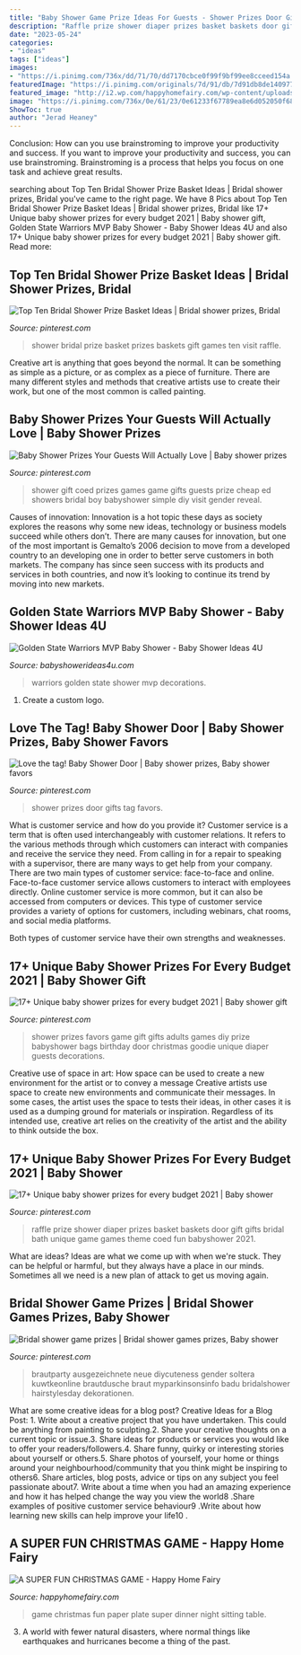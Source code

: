 ```yaml
---
title: "Baby Shower Game Prize Ideas For Guests - Shower Prizes Door Gifts Tag Favors"
description: "Raffle prize shower diaper prizes basket baskets door gift gifts bridal bath unique game games theme coed fun babyshower 2021"
date: "2023-05-24"
categories:
- "ideas"
tags: ["ideas"]
images:
- "https://i.pinimg.com/736x/dd/71/70/dd7170cbce0f99f9bf99ee8cceed154a.jpg"
featuredImage: "https://i.pinimg.com/originals/7d/91/db/7d91db8de1409770d505423746c90d88.jpg"
featured_image: "http://i2.wp.com/happyhomefairy.com/wp-content/uploads/2011/12/paper-plate-game1.jpg"
image: "https://i.pinimg.com/736x/0e/61/23/0e61233f67789ea8e6d052050f688300.jpg"
ShowToc: true
author: "Jerad Heaney"
---
```



Conclusion: How can you use brainstroming to improve your productivity and success.
If you want to improve your productivity and success, you can use brainstroming. Brainstroming is a process that helps you focus on one task and achieve great results.

	

		
searching about Top Ten Bridal Shower Prize Basket Ideas | Bridal shower prizes, Bridal you've came to the right page. We have 8 Pics about Top Ten Bridal Shower Prize Basket Ideas | Bridal shower prizes, Bridal like 17+ Unique baby shower prizes for every budget 2021 | Baby shower gift, Golden State Warriors MVP Baby Shower - Baby Shower Ideas 4U and also 17+ Unique baby shower prizes for every budget 2021 | Baby shower gift. Read more:
		
    
## Top Ten Bridal Shower Prize Basket Ideas | Bridal Shower Prizes, Bridal

<img loading=lazy src="https://i.pinimg.com/originals/4f/c8/3d/4fc83d86795289cf3bb5c75be0ea8c36.jpg" onerror="this.onerror=null;this.src='https://tse3.mm.bing.net/th?id=OIP.9aDA0PrWQ15ERf8mZuc1zAHaJ4&amp;pid=15.1';" alt="Top Ten Bridal Shower Prize Basket Ideas | Bridal shower prizes, Bridal">

_Source: pinterest.com_

>shower bridal prize basket prizes baskets gift games ten visit raffle. 

	

Creative art is anything that goes beyond the normal. It can be something as simple as a picture, or as complex as a piece of furniture. There are many different styles and methods that creative artists use to create their work, but one of the most common is called painting.

    
## Baby Shower Prizes Your Guests Will Actually Love | Baby Shower Prizes

<img loading=lazy src="https://i.pinimg.com/736x/8e/5e/b6/8e5eb69d347950f94ffe32ebb4c4d280.jpg" onerror="this.onerror=null;this.src='https://tse3.mm.bing.net/th?id=OIP.XDFcoha8eQj62KHQShOkfQHaJ4&amp;pid=15.1';" alt="Baby Shower Prizes Your Guests Will Actually Love | Baby shower prizes">

_Source: pinterest.com_

>shower gift coed prizes games game gifts guests prize cheap ed showers bridal boy babyshower simple diy visit gender reveal. 

	

Causes of innovation:
Innovation is a hot topic these days as society explores the reasons why some new ideas, technology or business models succeed while others don’t. There are many causes for innovation, but one of the most important is Gemalto’s 2006 decision to move from a developed country to an developing one in order to better serve customers in both markets. The company has since seen success with its products and services in both countries, and now it’s looking to continue its trend by moving into new markets.

    
## Golden State Warriors MVP Baby Shower - Baby Shower Ideas 4U

<img loading=lazy src="https://babyshowerideas4u.com/wp-content/uploads/2016/04/Golden-State-Warriors-MVP-Baby-Shower-Fruit-Tart.jpg" onerror="this.onerror=null;this.src='https://tse3.mm.bing.net/th?id=OIP.IMlNLTImxZgqghxLHp37JAHaHZ&amp;pid=15.1';" alt="Golden State Warriors MVP Baby Shower - Baby Shower Ideas 4U">

_Source: babyshowerideas4u.com_

>warriors golden state shower mvp decorations. 

	

1. Create a custom logo.

    
## Love The Tag! Baby Shower Door | Baby Shower Prizes, Baby Shower Favors

<img loading=lazy src="https://i.pinimg.com/736x/0e/61/23/0e61233f67789ea8e6d052050f688300.jpg" onerror="this.onerror=null;this.src='https://tse4.mm.bing.net/th?id=OIP.AK3Wft4Bv5Fh-2RfVKrZNQAAAA&amp;pid=15.1';" alt="Love the tag! Baby Shower Door | Baby shower prizes, Baby shower favors">

_Source: pinterest.com_

>shower prizes door gifts tag favors. 

	

What is customer service and how do you provide it?
Customer service is a term that is often used interchangeably with customer relations. It refers to the various methods through which customers can interact with companies and receive the service they need. From calling in for a repair to speaking with a supervisor, there are many ways to get help from your company.
There are two main types of customer service: face-to-face and online. Face-to-face customer service allows customers to interact with employees directly. Online customer service is more common, but it can also be accessed from computers or devices. This type of customer service provides a variety of options for customers, including webinars, chat rooms, and social media platforms.

Both types of customer service have their own strengths and weaknesses.

    
## 17+ Unique Baby Shower Prizes For Every Budget 2021 | Baby Shower Gift

<img loading=lazy src="https://i.pinimg.com/736x/dd/71/70/dd7170cbce0f99f9bf99ee8cceed154a.jpg" onerror="this.onerror=null;this.src='https://tse2.mm.bing.net/th?id=OIP.AhXfeLzLctc4SCkO_AQCZwHaJ3&amp;pid=15.1';" alt="17+ Unique baby shower prizes for every budget 2021 | Baby shower gift">

_Source: pinterest.com_

>shower prizes favors game gift gifts adults games diy prize babyshower bags birthday door christmas goodie unique diaper guests decorations. 

	

Creative use of space in art: How space can be used to create a new environment for the artist or to convey a message
Creative artists use space to create new environments and communicate their messages. In some cases, the artist uses the space to tests their ideas, in other cases it is used as a dumping ground for materials or inspiration. Regardless of its intended use, creative art relies on the creativity of the artist and the ability to think outside the box.

    
## 17+ Unique Baby Shower Prizes For Every Budget 2021 | Baby Shower

<img loading=lazy src="https://i.pinimg.com/736x/98/d8/e5/98d8e5f7cd4552e4b090b4b339e12d6f.jpg" onerror="this.onerror=null;this.src='https://tse3.mm.bing.net/th?id=OIP.dTipkan59upwGW29eotxqwHaIb&amp;pid=15.1';" alt="17+ Unique baby shower prizes for every budget 2021 | Baby shower">

_Source: pinterest.com_

>raffle prize shower diaper prizes basket baskets door gift gifts bridal bath unique game games theme coed fun babyshower 2021. 

	

What are ideas?
Ideas are what we come up with when we're stuck. They can be helpful or harmful, but they always have a place in our minds. Sometimes all we need is a new plan of attack to get us moving again.

    
## Bridal Shower Game Prizes | Bridal Shower Games Prizes, Baby Shower

<img loading=lazy src="https://i.pinimg.com/originals/7d/91/db/7d91db8de1409770d505423746c90d88.jpg" onerror="this.onerror=null;this.src='https://tse2.mm.bing.net/th?id=OIP.rRqY4PLzlnTSgV6iX4ixYQHaJ4&amp;pid=15.1';" alt="Bridal shower game prizes | Bridal shower games prizes, Baby shower">

_Source: pinterest.com_

>brautparty ausgezeichnete neue diycuteness gender soltera kuwtkeonline brautdusche braut myparkinsonsinfo badu bridalshower hairstylesday dekorationen. 

	

What are some creative ideas for a blog post?
Creative Ideas for a Blog Post: 1. Write about a creative project that you have undertaken. This could be anything from painting to sculpting.2. Share your creative thoughts on a current topic or issue.3. Share ideas for products or services you would like to offer your readers/followers.4. Share funny, quirky or interesting stories about yourself or others.5. Share photos of yourself, your home or things around your neighbourhood/community that you think might be inspiring to others6. Share articles, blog posts, advice or tips on any subject you feel passionate about7. Write about a time when you had an amazing experience and how it has helped change the way you view the world8 .Share examples of positive customer service behaviour9 .Write about how learning new skills can help improve your life10 .

    
## A SUPER FUN CHRISTMAS GAME - Happy Home Fairy

<img loading=lazy src="http://i2.wp.com/happyhomefairy.com/wp-content/uploads/2011/12/paper-plate-game1.jpg" onerror="this.onerror=null;this.src='https://tse3.mm.bing.net/th?id=OIP.k9Ljs4vzUK27e5bCQDpoEQHaE8&amp;pid=15.1';" alt="A SUPER FUN CHRISTMAS GAME - Happy Home Fairy">

_Source: happyhomefairy.com_

>game christmas fun paper plate super dinner night sitting table. 

	

3. A world with fewer natural disasters, where normal things like earthquakes and hurricanes become a thing of the past. 

